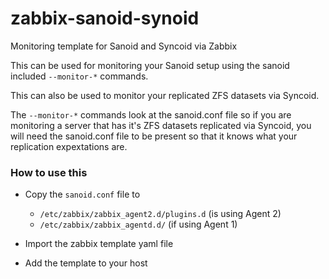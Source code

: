 # zabbix-sanoid-synoid
Monitoring template for Sanoid and Syncoid via Zabbix

This can be used for monitoring your Sanoid setup using the sanoid included `--monitor-*` commands.

This can also be used to monitor your replicated ZFS datasets via Syncoid.

The `--monitor-*` commands look at the sanoid.conf file so if you are monitoring a server that has it's ZFS datasets replicated via Syncoid, you will need the sanoid.conf file to be present so that it knows what your replication expextations are.

### How to use this
 - Copy the `sanoid.conf` file to 
    - `/etc/zabbix/zabbix_agent2.d/plugins.d` (is using Agent 2)
    - `/etc/zabbix/zabbix_agentd.d/` (if using Agent 1)

 - Import the zabbix template yaml file
 - Add the template to your host